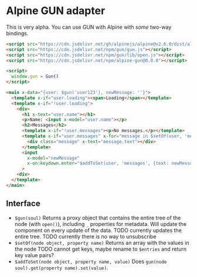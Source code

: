 # Alpine GUN adapter

This is very alpha. You can use GUN with Alpine with *some* two-way bindings.


```html
<script src="https://cdn.jsdelivr.net/gh/alpinejs/alpine@v2.6.0/dist/alpine.min.js"></script>
<script src="https://cdn.jsdelivr.net/npm/gun/gun.js"></script>
<script src="https://cdn.jsdelivr.net/npm/gun/lib/open.js"></script>
<script src="https://cdn.jsdelivr.net/npm/alpine-gun@0.0.0"></script>

<script>
  window.gun = Gun()
</script>

<main x-data="{user: $gun('user123'), newMessage: ''}">
  <template x-if="user.loading"><span>Loading</span></template>
  <template x-if="!user.loading">
    <div>
      <h1 x-text="user.name"></h1>
      <p>Name: <input x-model="user.name"></p>
      <h2>Messages</h2>
      <template x-if="!user.messages"><p>No messages.</p></template>
      <template x-if="user.messages" x-for="message in $setOf(user, 'messages')">
        <div class="message" x-text="message.text"></div>
      </template>
      <input
        x-model="newMessage"
        x-on:keydown.enter="$addToSet(user, 'messages', {text: newMessage}); newMessage=''"
      >
    <div>
  </template>
</main>
```

## Interface

* `$gun(soul)` Returns a proxy object that contains the entire tree of the node (with `open()`), including `_` properties for metadata. Will update the component on every update of the data. TODO currently updates the entire tree. TODO currently there is no way to unsubscribe
* `$setOf(node object, property name)` Returns an array with the values in the node TODO cannot get keys, maybe rename to `$entries` and return key value pairs?
* `$addToSet(node object, property name, value)` Does `gun(node soul).get(property name).set(value)`.
